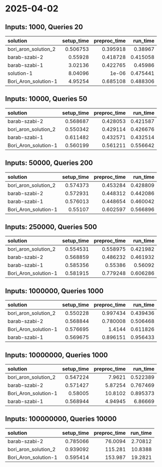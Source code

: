 # 2025-04-02

## Inputs: 1000, Queries 20

| solution             |   setup_time |   preproc_time |   run_time |
|:---------------------|-------------:|---------------:|-----------:|
| bori_aron_solution_2 |     0.506753 |       0.395918 |   0.38967  |
| barab-szabi-2        |     0.55928  |       0.418728 |   0.415058 |
| barab-szabi-1        |     3.02136  |       0.422765 |   0.45986  |
| solution-1           |     8.04096  |       1e-06    |   0.475441 |
| Bori_Aron_solution-1 |     4.95254  |       0.685108 |   0.488306 |

## Inputs: 10000, Queries 50

| solution             |   setup_time |   preproc_time |   run_time |
|:---------------------|-------------:|---------------:|-----------:|
| barab-szabi-2        |     0.568687 |       0.428053 |   0.421587 |
| bori_aron_solution_2 |     0.550342 |       0.429114 |   0.426676 |
| barab-szabi-1        |     0.611482 |       0.432571 |   0.432514 |
| Bori_Aron_solution-1 |     0.560199 |       0.561211 |   0.556642 |

## Inputs: 50000, Queries 200

| solution             |   setup_time |   preproc_time |   run_time |
|:---------------------|-------------:|---------------:|-----------:|
| bori_aron_solution_2 |     0.574373 |       0.453284 |   0.428809 |
| barab-szabi-2        |     0.572931 |       0.448312 |   0.442086 |
| barab-szabi-1        |     0.576013 |       0.448654 |   0.460042 |
| Bori_Aron_solution-1 |     0.55107  |       0.602597 |   0.566896 |

## Inputs: 250000, Queries 500

| solution             |   setup_time |   preproc_time |   run_time |
|:---------------------|-------------:|---------------:|-----------:|
| bori_aron_solution_2 |     0.554531 |       0.558975 |   0.421982 |
| barab-szabi-2        |     0.568859 |       0.486232 |   0.461932 |
| barab-szabi-1        |     0.585356 |       0.55386  |   0.56092  |
| Bori_Aron_solution-1 |     0.581915 |       0.779248 |   0.606286 |

## Inputs: 1000000, Queries 1000

| solution             |   setup_time |   preproc_time |   run_time |
|:---------------------|-------------:|---------------:|-----------:|
| bori_aron_solution_2 |     0.550228 |       0.997434 |   0.439436 |
| barab-szabi-2        |     0.568844 |       0.780008 |   0.506468 |
| Bori_Aron_solution-1 |     0.576695 |       1.4144   |   0.611826 |
| barab-szabi-1        |     0.569675 |       0.896151 |   0.956433 |

## Inputs: 10000000, Queries 1000

| solution             |   setup_time |   preproc_time |   run_time |
|:---------------------|-------------:|---------------:|-----------:|
| bori_aron_solution_2 |     0.547224 |        7.9621  |   0.522389 |
| barab-szabi-2        |     0.571427 |        5.87254 |   0.767469 |
| Bori_Aron_solution-1 |     0.58005  |       10.8102  |   0.895373 |
| barab-szabi-1        |     0.568944 |        4.94945 |   6.86669  |

## Inputs: 100000000, Queries 10000

| solution             |   setup_time |   preproc_time |   run_time |
|:---------------------|-------------:|---------------:|-----------:|
| barab-szabi-2        |     0.785066 |        76.0094 |    2.70812 |
| bori_aron_solution_2 |     0.939092 |       115.281  |   10.8388  |
| Bori_Aron_solution-1 |     0.595414 |       153.987  |   19.2821  |